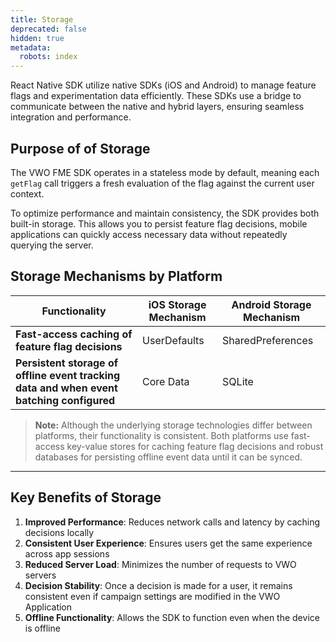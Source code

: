 ```yaml
---
title: Storage
deprecated: false
hidden: true
metadata:
  robots: index
---
```

React Native SDK utilize native SDKs (iOS and Android) to manage feature flags and experimentation data efficiently. These SDKs use a bridge to communicate between the native and hybrid layers, ensuring seamless integration and performance.

## Purpose of of Storage

The VWO FME SDK operates in a stateless mode by default, meaning each `getFlag` call triggers a fresh evaluation of the flag against the current user context.

To optimize performance and maintain consistency, the SDK provides both built-in storage. This allows you to persist feature flag decisions, mobile applications can quickly access necessary data without repeatedly querying the server.

## Storage Mechanisms by Platform

| **Functionality**                                                                        | **iOS Storage Mechanism** | **Android Storage Mechanism** |
| ---------------------------------------------------------------------------------------- | ------------------------- | ----------------------------- |
| **Fast-access caching of feature flag decisions**                                        | UserDefaults              | SharedPreferences             |
| **Persistent storage of offline event tracking data and when event batching configured** | Core Data                 | SQLite                        |

> **Note:** Although the underlying storage technologies differ between platforms, their functionality is consistent. Both platforms use fast-access key-value stores for caching feature flag decisions and robust databases for persisting offline event data until it can be synced.

***

## Key Benefits of Storage

1. **Improved Performance**: Reduces network calls and latency by caching decisions locally
2. **Consistent User Experience**: Ensures users get the same experience across app sessions
3. **Reduced Server Load**: Minimizes the number of requests to VWO servers
4. **Decision Stability**: Once a decision is made for a user, it remains consistent even if campaign settings are modified in the VWO Application
5. **Offline Functionality**: Allows the SDK to function even when the device is offline